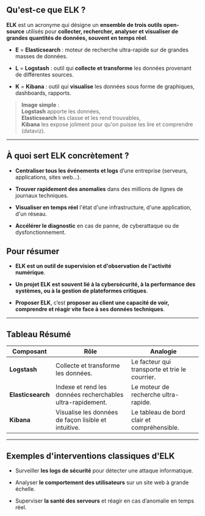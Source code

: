 ## Qu'est-ce que ELK ?

**ELK** est un acronyme qui désigne un **ensemble de trois outils open-source** utilisés pour **collecter, rechercher, analyser et visualiser de grandes quantités de données, souvent en temps réel**.

- **E** = **Elasticsearch** : moteur de recherche ultra-rapide sur de grandes masses de données.
    
- **L** = **Logstash** : outil qui **collecte et transforme** les données provenant de différentes sources.
    
- **K** = **Kibana** : outil qui **visualise** les données sous forme de graphiques, dashboards, rapports.
    

> **Image simple** :  
> **Logstash** apporte les données,  
> **Elasticsearch** les classe et les rend trouvables,  
> **Kibana** les expose joliment pour qu'on puisse les lire et comprendre (dataviz).

---

## À quoi sert ELK concrètement ?

- **Centraliser tous les événements et logs** d’une entreprise (serveurs, applications, sites web…).
    
- **Trouver rapidement des anomalies** dans des millions de lignes de journaux techniques.
    
- **Visualiser en temps réel** l'état d'une infrastructure, d'une application, d'un réseau.
    
- **Accélérer le diagnostic** en cas de panne, de cyberattaque ou de dysfonctionnement.

## Pour résumer
- **ELK est un outil de supervision et d'observation de l'activité numérique**.
    
- **Un projet ELK est souvent lié à la cybersécurité, à la performance des systèmes, ou à la gestion de plateformes critiques**.
    
- **Proposer ELK**, c’est **proposer au client une capacité de voir, comprendre et réagir vite face à ses données techniques**.
    

---

## Tableau Résumé

|Composant|Rôle|Analogie|
|---|---|---|
|**Logstash**|Collecte et transforme les données.|Le facteur qui transporte et trie le courrier.|
|**Elasticsearch**|Indexe et rend les données recherchables ultra-rapidement.|Le moteur de recherche ultra-rapide.|
|**Kibana**|Visualise les données de façon lisible et intuitive.|Le tableau de bord clair et compréhensible.|

---

## Exemples d'interventions classiques d'ELK

- Surveiller **les logs de sécurité** pour détecter une attaque informatique.
    
- Analyser **le comportement des utilisateurs** sur un site web à grande échelle.
    
- Superviser **la santé des serveurs** et réagir en cas d’anomalie en temps réel.